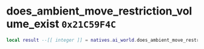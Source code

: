 # does_ambient_move_restriction_volume_exist `0x21C59F4C`

```lua
local result --[[ integer ]] = natives.ai_world.does_ambient_move_restriction_volume_exist(_unk0 --[[ integer ]])
```